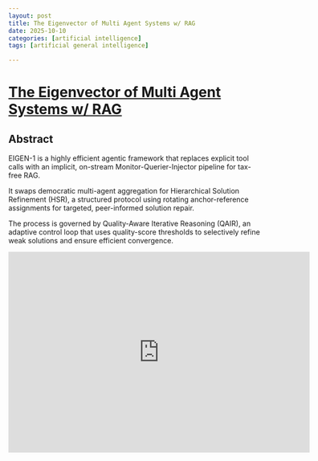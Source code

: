 ```yaml
---
layout: post
title: The Eigenvector of Multi Agent Systems w/ RAG
date: 2025-10-10
categories: [artificial intelligence]
tags: [artificial general intelligence]

---
```



# [The Eigenvector of Multi Agent Systems w/ RAG](https://www.youtube.com/watch?v=ZVCG3NRetGQ)


## Abstract

EIGEN-1 is a highly efficient agentic framework that replaces explicit tool calls with an implicit, on-stream Monitor-Querier-Injector pipeline for tax-free RAG. 

It swaps democratic multi-agent aggregation for Hierarchical Solution Refinement (HSR), a structured protocol using rotating anchor-reference assignments for targeted, peer-informed solution repair. 

The process is governed by Quality-Aware Iterative Reasoning (QAIR), an adaptive control loop that uses quality-score thresholds to selectively refine weak solutions and ensure efficient convergence.

<iframe width="600" height="400" src="https://www.youtube.com/embed/ZVCG3NRetGQ?si=5Cuqp2k84btuNj6e" title="YouTube video player" frameborder="0" allow="accelerometer; autoplay; clipboard-write; encrypted-media; gyroscope; picture-in-picture; web-share" referrerpolicy="strict-origin-when-cross-origin" allowfullscreen></iframe>